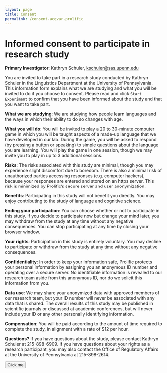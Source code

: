 ```yaml
---
layout: page
title: Consent
permalink: /consent-acqvar-prolific
---
```


# Informed consent to participate in research study
**Primary Investigator**: Kathryn Schuler, [kschuler@sas.upenn.edu](mailto:kschuler@sas.upenn.edu)

You are invited to take part in a research study conducted by Kathryn Schuler in the Linguistics Department at the University of Pennsylvania. This information form explains what we are studying and what you will be invited to do if you choose to consent. Please read and click `Start Experiment` to confirm that you have been informed about the study and that you want to take part.

**What we are studying**: We are studying how people learn languages and the ways in which their ability to do so changes with age. 

**What you will do**: You will be invited to play a 20 to 30-minute computer game in which you will be taught aspects of a made-up language that we have developed in our lab.  During the game, you will be asked to respond (by pressing a button or speaking) to simple questions about the language you are learning. You will play the game in one session, though we may invite you to play in up to 3 additional sessions. 

**Risks**: The risks associated with this study are minimal, though you may experience slight discomfort due to boredom. There is also a minimal risk of unauthorized parties accessing responses (e.g. computer hackers), because your responses are entered and stored on an https server.  This risk is minimized by Prolific’s secure server and user anonymization.

**Benefits**: Participating in this study will not benefit you directly.  You may enjoy contributing to the study of language and cognitive science.

**Ending your participation**: You can choose whether or not to participate in this study. If you decide to participate now but change your mind later, you may withdraw from the study at any time without any negative consequences.  You can stop participating at any time by closing your browser window.

**Your rights**: Participation in this study is entirely voluntary. You may decline to participate or withdraw from the study at any time without any negative consequences.

**Confidentiality**: In order to keep your information safe, Prolific protects your personal information by assigning you an anonymous ID number and operating over a secure server. No identifiable information is revealed to our research team aside from this anonymous ID, nor do we solicit this information from you.

**Data use**: We may share your anonymized data with approved members of our research team, but your ID number will never be associated with any data that is shared.  The overall results of this study may be published in scientific journals or discussed at academic conferences, but will never include your ID or any other personally identifying information.

**Compensation**: You will be paid according to the amount of time required to complete the study, in alignment with a rate of $12 per hour.

**Questions?** If you have questions about the study, please contact Kathryn Schuler at 215-898-6909. If you have questions about your rights as a research participant, you may also contact the Office of Regulatory Affairs at the University of Pennsylvania at 215-898-2614.

<!--  <input id=‘btn’ type = ‘button’ class = ‘jspsych-btn’ value = “Start Experiment” >
 -->
<!-- [Start Experiment](){: .btn .jspsych-btn #btn}
 -->
<button name="button" id='btn' class= 'btn .jspsych-btn'>Click me</button>


